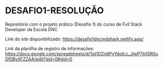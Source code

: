 # DESAFIO1-RESOLUÇÃO
Repositório com o projeto prático (Desafio 1) do curso de Full Stack Developer da Escola DNC

Link do site disponibilizado: https://desafio1dncmdshark.netlify.app/

Link da planilha de registro de informações: https://docs.google.com/spreadsheets/d/1isI1DZrdIPvYdotLc_JlwP7jtjISR0uDf0BvitFZZAA/edit?gid=0#gid=0
